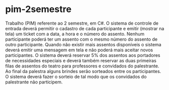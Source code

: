 # pim-2semestre
Trabalho (PIM) referente ao 2 semestre, em C#.
O sistema de controle de entrada deverá permitir o cadastro de cada
participante e emitir (mostrar na tela) um ticket com a data, a hora e o número
do assento. Nenhum participante poderá ter um assento com o mesmo número
do assento de outro participante. Quando não existir mais assentos disponíveis
o sistema deverá emitir uma mensagem em tela e não poderá mais aceitar
novos participantes.
O sistema deverá reservar 5% dos assentos aos portadores de
necessidades especiais e deverá também reservar as duas primeiras filas de
assentos do teatro para professores e convidados do palestrante.
Ao final da palestra alguns brindes serão sorteados entre os
participantes. O sistema deverá fazer o sorteio de tal modo que os convidados
do palestrante não participem. 
